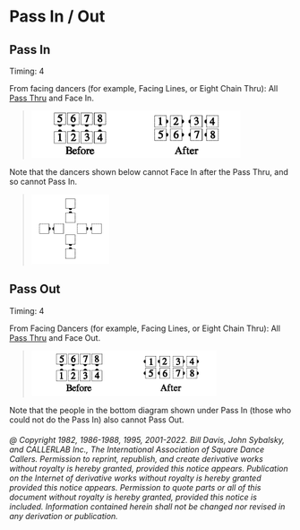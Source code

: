 
# Pass In / Out

## Pass In

Timing: 4

From facing dancers (for example, Facing Lines, or Eight Chain Thru): 
All [Pass Thru](../b1/pass_thru.md) and Face In.

> 
> ![alt](pass_in_1a.png)![alt](pass_in_1b.png)
>

Note that the dancers shown below cannot Face In after the Pass Thru, and so cannot
Pass In.

> 
> ![alt](pass_in_2.png)
>

## Pass Out

Timing: 4

From Facing Dancers (for example, Facing Lines, or Eight Chain Thru):
All [Pass Thru](../b1/pass_thru.md) and Face Out.

>
> ![alt](pass_out_1a.png)![alt](pass_out_1b.png)
>

Note that the people in the bottom diagram shown under
Pass In (those who could not do the Pass In) also cannot Pass Out.

###### @ Copyright 1982, 1986-1988, 1995, 2001-2022. Bill Davis, John Sybalsky, and CALLERLAB Inc., The International Association of Square Dance Callers. Permission to reprint, republish, and create derivative works without royalty is hereby granted, provided this notice appears. Publication on the Internet of derivative works without royalty is hereby granted provided this notice appears. Permission to quote parts or all of this document without royalty is hereby granted, provided this notice is included. Information contained herein shall not be changed nor revised in any derivation or publication.
